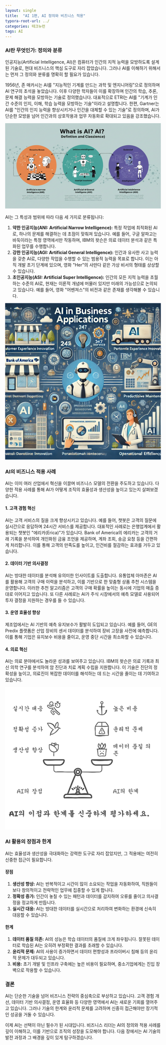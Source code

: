 ```yaml
---
layout: single
title:  "AI 1편, AI 정의와 비즈니스 적용"
typora-root-url: ../
categories: 테크뉴런
tags: AI
---
```




### AI란 무엇인가: 정의와 분류

인공지능(Artificial Intelligence, AI)은 컴퓨터가 인간의 지적 능력을 모방하도록 설계된 기술로, 현대 비즈니스의 핵심 도구로 자리 잡았습니다. 그러나 AI를 이해하기 위해서는 먼저 그 정의와 분류를 명확히 할 필요가 있습니다.

1956년, 존 매카시는 AI를 "지능적인 기계를 만드는 과학 및 엔지니어링"으로 정의하며 AI 연구의 초석을 놓았습니다. 이후 다양한 학자들이 이를 확장하며 인간의 학습, 추론, 문제 해결 능력을 모방하는 기술로 정의했습니다. 대표적으로 ETRI는 AI를 "기계가 인간 수준의 인지, 이해, 학습 능력을 모방하는 기술"이라고 설명합니다. 한편, Gartner는 AI를 "인간의 인지 능력을 향상시키거나 인간을 대체할 수 있는 기술"로 정의하며, AI가 단순한 모방을 넘어 인간과의 상호작용과 업무 자동화로 확대되고 있음을 강조했습니다.

![tnl-ai-01](/images/2025-01-23-01/tnl-ai-01-01.jpg)



AI는 그 특성과 범위에 따라 다음 세 가지로 분류됩니다:

1. **약한 인공지능(ANI: Artificial Narrow Intelligence):** 특정 작업에 최적화된 AI로, 하나의 문제를 해결하는 데 초점이 맞춰져 있습니다. 예를 들어, 구글 알파고는 바둑이라는 특정 영역에서만 작동하며, IBM의 왓슨은 의료 데이터 분석과 같은 특화된 업무를 수행합니다.
2. **강한 인공지능(AGI: Artificial General Intelligence):** 인간과 유사한 사고 능력을 갖춘 AI로, 다양한 작업을 수행할 수 있는 범용적 능력을 목표로 합니다. 이는 아직 개발 초기 단계에 있으며, 영화 "Her"의 사만다 같은 가상 비서의 형태를 상상할 수 있습니다.
3. **초인공지능(ASI: Artificial Super Intelligence):** 인간의 모든 지적 능력을 초월하는 수준의 AI로, 현재는 이론적 개념에 머물러 있지만 미래의 가능성으로 논의되고 있습니다. 예를 들어, 영화 "어벤져스"의 비전과 같은 존재를 생각해볼 수 있습니다.



![tnl-ai-01-02](/images/2025-01-23-01/tnl-ai-01-02.webp)



### AI의 비즈니스 적용 사례

AI는 이미 여러 산업에서 혁신을 이끌며 비즈니스 모델의 전환을 주도하고 있습니다. 다양한 적용 사례를 통해 AI가 어떻게 조직의 효율성과 생산성을 높이고 있는지 살펴보겠습니다.

#### 1. **고객 경험 혁신**

AI는 고객 서비스의 질을 크게 향상시키고 있습니다. 예를 들어, 챗봇은 고객의 질문에 실시간으로 응답하며 24시간 서비스를 제공합니다. 대표적인 사례로는 은행업계에서 활용되는 챗봇인 "에리카(Erica)"가 있습니다. Bank of America의 에리카는 고객의 거래 기록을 분석하여 개인화된 금융 조언을 제공하며, 계좌 조회, 송금 요청 등을 간편하게 처리합니다. 이를 통해 고객의 만족도를 높이고, 인건비를 절감하는 효과를 거두고 있습니다.

#### 2. **데이터 기반 의사결정**

AI는 방대한 데이터를 분석해 유의미한 인사이트를 도출합니다. 유통업체 아마존은 AI를 활용해 고객의 구매 이력을 분석하고, 이를 기반으로 한 맞춤형 상품 추천 시스템을 운영합니다. 이러한 추천 알고리즘은 고객의 구매 확률을 높이는 동시에 기업의 매출 증대로 이어지고 있습니다. 또 다른 사례로는 AI가 주식 시장에서의 예측 모델로 사용되어 투자 결정을 지원하는 경우를 들 수 있습니다.

#### 3. **운영 효율성 향상**

제조업에서는 AI 기반의 예측 유지보수가 활발히 도입되고 있습니다. 예를 들어, GE의 Predix 플랫폼은 산업 장비의 센서 데이터를 분석하여 장비 고장을 사전에 예측합니다. 이를 통해 기업은 유지보수 비용을 줄이고, 운영 중단 시간을 최소화할 수 있습니다.

#### 4. **의료 혁신**

AI는 의료 분야에서도 놀라운 성과를 보여주고 있습니다. IBM의 왓슨은 의료 기록과 최신 의학 연구를 분석하여 암 진단과 치료 계획 수립을 지원합니다. 이 기술은 진단의 정확성을 높이고, 의료진이 복잡한 데이터를 해석하는 데 드는 시간을 줄이는 데 기여하고 있습니다.



![tnl-ai-01-03](/images/2025-01-23-01/tnl-ai-01-03.png)



### AI 활용의 장점과 한계

AI는 효율성과 생산성을 극대화하는 강력한 도구로 자리 잡았지만, 그 적용에는 여전히 신중한 접근이 필요합니다.

#### **장점**

1. **생산성 향상:** AI는 반복적이고 시간이 많이 소요되는 작업을 자동화하여, 직원들이 보다 창의적이고 전략적인 업무에 집중할 수 있게 합니다.
2. **정확성 증가:** 인간이 놓칠 수 있는 패턴과 데이터를 감지하여 오류를 줄이고 의사결정을 정교하게 만듭니다.
3. **실시간 대응:** AI는 방대한 데이터를 실시간으로 처리하여 변화하는 환경에 신속히 대응할 수 있습니다.

#### **한계**

1. **데이터 품질 의존:** AI의 성능은 학습 데이터의 품질에 크게 좌우됩니다. 잘못된 데이터로 학습된 AI는 오히려 부정확한 결과를 초래할 수 있습니다.
2. **윤리적 문제:** AI의 사용이 증가하면서 데이터 편향성과 프라이버시 침해 등의 윤리적 문제가 대두되고 있습니다.
3. **비용:** 초기 개발 및 인프라 구축에는 높은 비용이 필요하며, 중소기업에게는 진입 장벽으로 작용할 수 있습니다.



### 결론

AI는 단순한 기술을 넘어 비즈니스 전략의 중심축으로 부상하고 있습니다. 고객 경험 개선, 데이터 기반 의사결정, 운영 효율화 등 다양한 영역에서 AI는 새로운 기회를 열어주고 있습니다. 그러나 기술의 한계와 윤리적 문제를 고려하며 신중히 접근해야만 장기적인 성공을 거둘 수 있습니다.

이제 AI는 선택이 아닌 필수가 된 시대입니다. 비즈니스 리더는 AI의 정의와 적용 사례를 깊이 이해하고, 이를 기반으로 조직의 성장을 도모해야 합니다. 다음 장에서는 AI 기술의 발전 과정과 그 배경을 깊이 있게 탐구하겠습니다.
